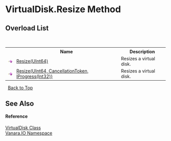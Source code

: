 # VirtualDisk.Resize Method 
 


## Overload List
&nbsp;<table><tr><th></th><th>Name</th><th>Description</th></tr><tr><td>![Public method](media/pubmethod.gif "Public method")</td><td><a href="db75d861-a2d9-74a2-995e-9aa5878576d7">Resize(UInt64)</a></td><td>
Resizes a virtual disk.</td></tr><tr><td>![Public method](media/pubmethod.gif "Public method")</td><td><a href="ba0cafb6-a55b-41d5-c9e8-2cd6c7963360">Resize(UInt64, CancellationToken, IProgress(Int32))</a></td><td>
Resizes a virtual disk.</td></tr></table>&nbsp;
<a href="#virtualdisk.resize-method">Back to Top</a>

## See Also


#### Reference
<a href="14596a99-aae8-0fef-6be2-950bbcd08026">VirtualDisk Class</a><br /><a href="d3362b0a-0ff5-4e50-dbee-d2c8d2fbae9f">Vanara.IO Namespace</a><br />